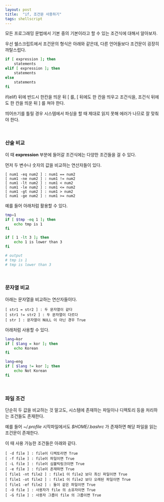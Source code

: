 ```yaml
---
layout: post
title:  "if, 조건문 사용하기"
tags: shellscript
---
```


모든 프로그래밍 문법에서 기본 중의 기본이라고 할 수 있는 조건식에 대해서 알아보자.

우선 쉘스크립트에서 조건문의 형식은 아래와 같은데, 다른 언어들보다 조건문이 굉장히 까탈스럽다.
```bash
if [ expression ]; then
    statements
elif [ expression ]; then
    statements
else
    statements
fi
```

if(elif) 뒤에 반드시 한칸을 띄운 뒤 [ 를, [ 뒤에도 한 칸을 띄우고 조건식을, 조건식 뒤에도 한 칸을 띄운 뒤 ] 를 쳐야 한다.

띄어쓰기를 틀릴 경우 시스템에서 파싱을 할 때 제대로 읽지 못해 에러가 나므로 잘 맞춰야 한다.

<br>

### 산술 비교

이 때 **expression** 부분에 들어갈 조건식에는 다양한 조건들을 걸 수 있다.

먼저 두 변수나 숫자의 값을 비교하는 연산자들이 있다.
```
[ num1 -eq num2 ] : num1 == num2
[ num1 -ne num2 ] : num1 != num2
[ num1 -lt num2 ] : num1 < num2
[ num1 -le num2 ] : num1 <= num2
[ num1 -gt num2 ] : num1 > num2
[ num1 -ge num2 ] : num1 >= num2
```

예를 들어 아래처럼 활용할 수 있다.
```bash
tmp=1
if [ $tmp -eq 1 ]; then
    echo tmp is 1
fi

if [ 1 -lt 3 ]; then
    echo 1 is lower than 3
fi

# output
# tmp is 1
# tmp is lower than 3
```

<br>

### 문자열 비교

아래는 문자열을 비교하는 연산자들이다.
```
[ str1 = str2 ] : 두 문자열이 같다
[ str1 != str2 ] : 두 문자열이 다르다
[ str ] : 문자열이 NULL 이 아닌 경우 True
```

아래처럼 사용할 수 있다.
```bash
lang=kor
if [ $lang = kor ]; then
    echo Korean
fi

lang=eng
if [ $lang != kor ]; then
    echo Not Korean
fi
```

<br>

### 파일 조건

단순히 두 값을 비교하는 것 말고도, 시스템에 존재하는 파일이나 디렉토리 등을 처리하는 조건들도 존재한다.

예를 들어 *~/.profile* 시작파일에서도 *$HOME/.bashrc* 가 존재하면 해당 파일을 읽는 조건문이 존재한다.

이 때 사용 가능한 조건들은 아래와 같다.
```
[ -d file ] : file이 디렉토리면 True
[ -f file ] : file이 파일이면 True
[ -L file ] : file이 심볼릭링크이면 True
[ -e file ] : file이 존재하면 True
[ file1 -nt file2 ] : file1 이 file2 보다 최신 파일이면 True
[ file1 -ot file2 ] : file1 이 file2 보다 오래된 파일이면 True
[ file1 -ef file2 ] : 둘이 같은 파일이면 True
[ -O file ] : 사용자가 file 의 소유자이면 True
[ -G file ] : 사용자 그룹이 file 의 그룹이면 True
```